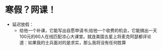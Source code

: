 # 寒假？网课！
* 延迟放假：
    * 给他一个补课，它能写出自愿申请书;给他一个收费的机会，它能搞出一天100元的60人在线匹配凉心大课堂。就连美国五星上将麦克阿瑟都评论道：如果我的士兵面对的是求实，那么我将没有任何胜算